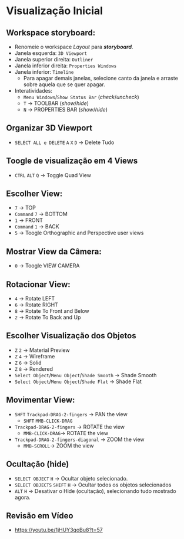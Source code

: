 # Visualização Inicial

## Workspace storyboard: 
- Renomeie o workspace *Layout* para ***storyboard***.
- Janela esquerda: `3D Viewport`
- Janela superior direita: `Outliner`
- Janela inferior direita: `Properties Windows`
- Janela inferior: `Timeline`
    - Para apagar demais janelas, selecione canto da janela e arraste sobre aquela que se quer apagar.
- Interatividades:
    - `Menu Windows`/`Show Status Bar` (*check*/*uncheck*)
    - `T`  -> TOOLBAR (*show*/*hide*)
    - `N`  -> PROPERTIES BAR (*show*/*hide*)

## Organizar 3D Viewport
- `SELECT ALL e DELETE` `A` `X` `D` -> Delete Tudo

## Toogle de visualização em 4 Views
- `CTRL` `ALT` `Q` -> Toggle Quad View

## Escolher View:
- `7` -> TOP
- `Command` `7` -> BOTTOM
- `1` -> FRONT
- `Command` `1` -> BACK
- `5` -> Toogle Orthographic and Perspective user views

## Mostrar View da Câmera:
- `0` -> Toogle VIEW CAMERA 

## Rotacionar View:
- `4` -> Rotate LEFT
- `6` -> Rotate RIGHT
- `8` -> Rotate To Front and Below
- `2` -> Rotate To Back and Up

## Escolher Visualização dos Objetos
- `Z` `2` -> Material Preview
- `Z` `4` -> Wireframe
- `Z` `6` -> Solid
- `Z` `8` -> Rendered
- `Select Object`/`Menu Object`/`Shade Smooth` -> Shade Smooth
- `Select Object`/`Menu Object`/`Shade Flat` -> Shade Flat

## Movimentar View:

 - `SHFT` `Trackpad-DRAG-2-fingers` -> PAN the view
    - `SHFT` `MMB-CLICK-DRAG`
- `Trackpad-DRAG-2-fingers` -> ROTATE the view
    - `MMB-CLICK-DRAG`-> ROTATE the view
- `Trackpad-DRAG-2-fingers-diagonal` -> ZOOM the view
    - `MMB-SCROLL`-> ZOOM the view

## Ocultação (hide)
- `SELECT OBJECT` `H` -> Ocultar objeto selecionado.
- `SELECT OBJECTS` `SHIFT` `H` -> Ocultar todos os objetos selecionados
- `ALT` `H` -> Desativar o Hide (ocultação), selecionando tudo mostrado agora.

## Revisão em Vídeo
- https://youtu.be/1jHUY3qoBu8?t=57
